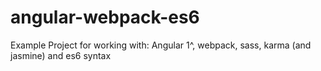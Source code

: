 # angular-webpack-es6
Example Project for working with: Angular 1^, webpack, sass, karma (and jasmine) and es6 syntax
